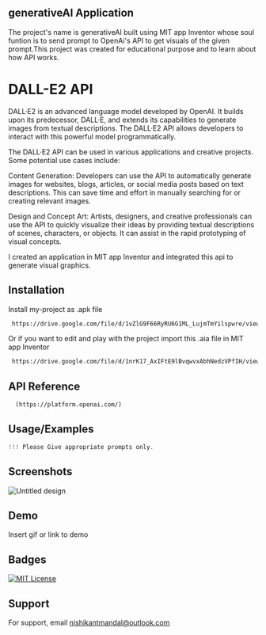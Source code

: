 
## generativeAI Application 
The project's name is generativeAI built using MIT app Inventor whose soul funtion is to send prompt to OpenAi's API to get visuals of the given prompt.This project was created for educational purpose and to learn about how API works.
# DALL-E2 API

DALL·E2 is an advanced language model developed by OpenAI. It builds upon its predecessor, DALL·E, and extends its capabilities to generate images from textual descriptions. The DALL·E2 API allows developers to interact with this powerful model programmatically.

The DALL·E2 API can be used in various applications and creative projects. Some potential use cases include:

Content Generation: Developers can use the API to automatically generate images for websites, blogs, articles, or social media posts based on text descriptions. This can save time and effort in manually searching for or creating relevant images.

Design and Concept Art: Artists, designers, and creative professionals can use the API to quickly visualize their ideas by providing textual descriptions of scenes, characters, or objects. It can assist in the rapid prototyping of visual concepts.

I created an application in MIT app Inventor and integrated this api to generate visual graphics.


## Installation

Install my-project as .apk file

```bash
 https://drive.google.com/file/d/1vZlG9F66RyRU6G1ML_LujmTmYilspwre/view?usp=sharing
```

Or if you want to edit and play with the project import this .aia file in MIT app Inventor

```bash
 https://drive.google.com/file/d/1nrK17_AxIFtE9lBvqwvxAbhNedzVPfIH/view?usp=sharing
```





## API Reference


```http
  (https://platform.openai.com/)
```




## Usage/Examples

```javascript
!!! Please Give appropriate prompts only.
```


## Screenshots
![Untitled design](https://github.com/nishikantmandal007/generative_AI/assets/113323074/3fe2baf9-5670-4380-8b25-d075eb575de9)


## Demo

Insert gif or link to demo


## Badges
[![MIT License](https://img.shields.io/badge/License-MIT-green.svg)](https://choosealicense.com/licenses/mit/)


## Support

For support, email nishikantmandal@outlook.com 

